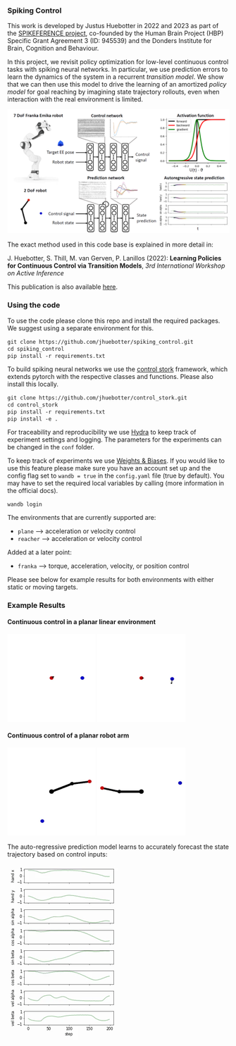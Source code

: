 ### Spiking Control
This work is developed by Justus Huebotter in 2022 and 2023 as part of the <a href="https://spikeference.eu/">SPIKEFERENCE project</a>, co-founded by the Human Brain Project (HBP) Specific Grant Agreement 3 (ID: 945539) and the Donders Institute for Brain, Cognition and Behaviour. 

In this project, we revisit policy optimization for low-level continuous control tasks with spiking neural networks. In particular, we use prediction errors to learn the dynamics of the system in a recurrent *transition model*. We show that we can then use this model to  drive the learning of an amortized *policy model* for goal reaching by imagining state trajectory rollouts, even when interaction with the real environment is limited.

<img src="figures/Spikeference_figure.png" width="600" />

The exact method used in this code base is explained in more detail in:

J. Huebotter, S. Thill, M. van Gerven, P. Lanillos (2022): **Learning Policies for Continuous Control via Transition Models**, *3rd International Workshop on Active Inference* 

This publication is also available [here](https://arxiv.org/abs/2209.08033).

### Using the code

To use the code please clone this repo and install the required packages. We suggest using a separate environment for this.

```
git clone https://github.com/jhuebotter/spiking_control.git
cd spiking_control
pip install -r requirements.txt
```

To build spiking neural networks we use the [control stork](https://github.com/jhuebotter/control_stork) framework, which extends pytorch with the respective classes and functions. Please also install this locally.

```
git clone https://github.com/jhuebotter/control_stork.git
cd control_stork
pip install -r requirements.txt
pip install -e .
```

For traceability and reproducibility we use [Hydra](https://hydra.cc/) to keep track of experiment settings and logging. The parameters for the experiments can be changed in the `conf` folder. 

To keep track of experiments we use [Weights & Biases](https://wandb.ai). If you would like to use this feature please make sure you have an account set up and the config flag set to `wandb = true` in the `config.yaml` file (true by default). You may have to set the required local variables by calling (more information in the official docs).

```
wandb login
```

The environments that are currently supported are: 
- `plane`             --> acceleration or velocity control
- `reacher`           --> acceleration or velocity control

Added at a later point:
- `franka`            --> torque, acceleration, velocity, or position control

Please see below for example results for both environments with either static or moving targets.

### Example Results

#### Continuous control in a planar linear environment

<img src="figures/plane_static.gif" width="200" height="200" /> <img src="figures/plane_move.gif" width="200" height="200" /> 

#### Continuous control of a planar robot arm

<img src="figures/reacher_static.gif" width="200" height="200" /> <img src="figures/reacher_move.gif" width="200" height="200" />

The auto-regressive prediction model learns to accurately forecast the state trajectory based on control inputs:

<img src="figures/reacher_predict.gif" width="250" height="400" />